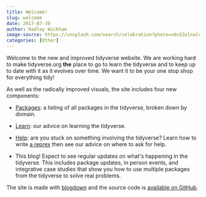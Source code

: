 ```yaml
---
title: Welcome!
slug: welcome
date: 2017-07-30
author: Hadley Wickham
image-source: https://unsplash.com/search/celebration?photo=n6vS3xlnsCc
categories: [Other]
---
```


Welcome to the new and improved tidyverse website. We are working hard to make tidyverse.org __the__ place to go to learn the tidyverse and to keep up to date with it as it evolves over time. We want it to be your one stop shop for everything tidy!
<!--more-->

As well as the radically improved visuals, the site includes four new components:

* [Packages](/packages): a listing of all packages in the tidyverse, 
  broken down by domain.
  
* [Learn](/learn): our advice on learning the tidyverse.

* [Help](/help): are you stuck on something involving the tidyverse?
  Learn how to write [a reprex](/help#reprex) then see our advice on
  where to ask for help.

* This blog! Expect to see regular updates on what's happening in the 
  tidyverse. This includes package updates, in person events, and
  integrative case studies that show you how to use multiple packages
  from the tidyverse to solve real problems.
  
The site is made with [blogdown](https://bookdown.org/yihui/blogdown) and the source code is [available on GitHub](https://github.com/tidyverse/tidyweb). 
